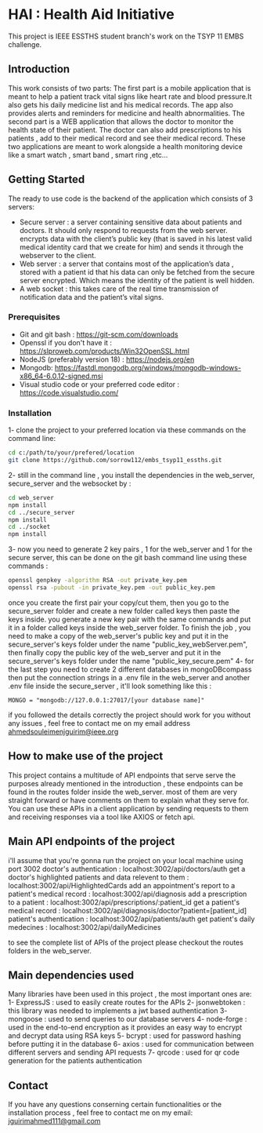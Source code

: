 # HAI : Health Aid Initiative
This project is IEEE ESSTHS student branch's work on the TSYP 11 EMBS challenge. 

## Introduction
This work consists of two parts:
The first part is a mobile application that is meant to help a patient track vital signs like heart rate and blood pressure.It also gets his daily medicine list and his medical records. The app also provides alerts and reminders for medicine and health abnormalities.
The second part is a WEB application that allows the doctor to monitor the health state of their patient. The doctor can also add prescriptions to his patients , add to their medical record and see their medical record.
These two applications are meant to work alongside a health monitoring device like a smart watch , smart band , smart ring ,etc…

## Getting Started
The ready to use code is the backend of the application which consists of 3 servers:
- Secure server : a server containing sensitive data about patients and doctors. It should only respond to requests from the web server. encrypts data with the client’s public key (that is saved in his latest valid medical identity card that we create for him) and sends it through the webserver to the client. 
- Web server : a server that contains most of the application’s data , stored with a patient id that his data can only be fetched from the secure server encrypted. Which means the identity of the patient is well hidden.
- A web socket : this takes care of the real time transmission of notification data and the patient’s vital signs.
### Prerequisites
- Git and git bash : https://git-scm.com/downloads
- Openssl if you don't have it : https://slproweb.com/products/Win32OpenSSL.html
- NodeJS (preferably version 18) : https://nodejs.org/en
- Mongodb: https://fastdl.mongodb.org/windows/mongodb-windows-x86_64-6.0.12-signed.msi
- Visual studio code or your preferred code editor : https://code.visualstudio.com/
### Installation
1- clone the project to your preferred location via these commands on the command line:
```bash
cd c:/path/to/your/prefered/location
git clone https://github.com/sorrow112/embs_tsyp11_essths.git
```
2- still in the command line , you install the dependencies in the web_server, secure_server and the websocket by :
```bash
cd web_server
npm install
cd ../secure_server
npm install
cd ../socket
npm install
```
3- now you need to generate 2 key pairs , 1 for the web_server and 1 for the secure server, this can be done on the git bash command line using these commands :  
```bash
openssl genpkey -algorithm RSA -out private_key.pem
openssl rsa -pubout -in private_key.pem -out public_key.pem
```
once you create the first pair your copy/cut them, then you go to the secure_server folder and create a new folder called keys then paste the keys inside.
you generate a new key pair with the same commands and put it in a folder called keys inside the web_server folder. To finish the job , you need to make a copy of the web_server's public key and put it in the secure_server's keys folder under the name "public_key_webServer.pem", then finally copy the public key of the web_server and put it in the secure_server's keys folder under the name "public_key_secure.pem"
4- for the last step you need to create 2 different databases in mongoDBcompass then put the connection strings in a .env file in the web_server and another .env file inside the secure_server , it'll look something like this : 
```env
MONGO = "mongodb://127.0.0.1:27017/[your database name]"
```

if you followed the details correctly the project should work for you without any issues , feel free to contact me on my email address ahmedsouleimenjguirim@ieee.org
## How to make use of the project
This project contains a multitude of API endpoints that serve serve the purposes already mentioned in the introduction , these endpoints can be found in the routes folder inside the web_server. most of them are very straight forward or have comments on them to explain what they serve for. You can use these APIs in a client application by sending requests to them and receiving responses via a tool like AXIOS or fetch api.

## Main API endpoints of the project
i'll assume that you're gonna run the project on your local machine using port 3002
doctor's authentication : localhost:3002/api/doctors/auth
get a doctor's highlighted patients and data relevent to them : localhost:3002/api/HighlightedCards
add an appointment's report to a patient's medical record : localhost:3002/api/diagnosis
add a prescription to a patient : localhost:3002/api/prescriptions/:patient_id
get a patient's medical record : localhost:3002/api/diagnosis/doctor?patient=[patient_id]
patient's authentication : localhost:3002/api/patients/auth
get patient's daily medecines : localhost:3002/api/dailyMedicines

to see the complete list of APIs of the project please checkout the routes folders in the web_server.

## Main dependencies used
Many libraries have been used in this project , the most important ones are:
1- ExpressJS : used to easily create routes for the APIs
2- jsonwebtoken : this library was needed to implements a jwt based authentication
3- mongoose : used to send queries to our database servers
4- node-forge : used in the end-to-end encryption as it provides an easy way to encrypt and decrypt data using RSA keys
5- bcrypt : used for password hashing before putting it in the database
6- axios : used for communication between different servers and sending API requests
7- qrcode : used for qr code generation for the patients authentication

## Contact
If you have any questions conserning certain functionalities or the installation process , feel free to contact me on my email: jguirimahmed111@gmail.com


